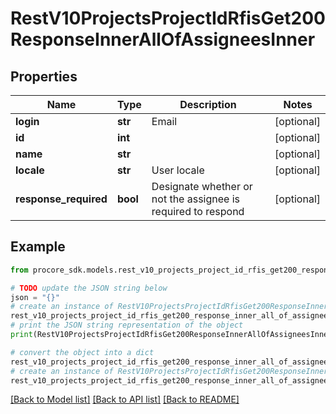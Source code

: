 # RestV10ProjectsProjectIdRfisGet200ResponseInnerAllOfAssigneesInner


## Properties

Name | Type | Description | Notes
------------ | ------------- | ------------- | -------------
**login** | **str** | Email | [optional] 
**id** | **int** |  | [optional] 
**name** | **str** |  | [optional] 
**locale** | **str** | User locale | [optional] 
**response_required** | **bool** | Designate whether or not the assignee is required to respond | [optional] 

## Example

```python
from procore_sdk.models.rest_v10_projects_project_id_rfis_get200_response_inner_all_of_assignees_inner import RestV10ProjectsProjectIdRfisGet200ResponseInnerAllOfAssigneesInner

# TODO update the JSON string below
json = "{}"
# create an instance of RestV10ProjectsProjectIdRfisGet200ResponseInnerAllOfAssigneesInner from a JSON string
rest_v10_projects_project_id_rfis_get200_response_inner_all_of_assignees_inner_instance = RestV10ProjectsProjectIdRfisGet200ResponseInnerAllOfAssigneesInner.from_json(json)
# print the JSON string representation of the object
print(RestV10ProjectsProjectIdRfisGet200ResponseInnerAllOfAssigneesInner.to_json())

# convert the object into a dict
rest_v10_projects_project_id_rfis_get200_response_inner_all_of_assignees_inner_dict = rest_v10_projects_project_id_rfis_get200_response_inner_all_of_assignees_inner_instance.to_dict()
# create an instance of RestV10ProjectsProjectIdRfisGet200ResponseInnerAllOfAssigneesInner from a dict
rest_v10_projects_project_id_rfis_get200_response_inner_all_of_assignees_inner_from_dict = RestV10ProjectsProjectIdRfisGet200ResponseInnerAllOfAssigneesInner.from_dict(rest_v10_projects_project_id_rfis_get200_response_inner_all_of_assignees_inner_dict)
```
[[Back to Model list]](../README.md#documentation-for-models) [[Back to API list]](../README.md#documentation-for-api-endpoints) [[Back to README]](../README.md)


